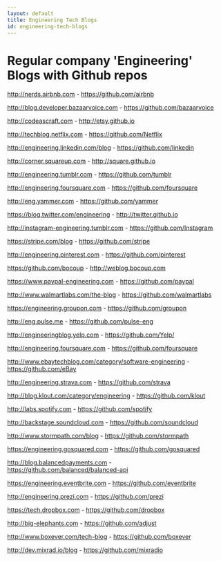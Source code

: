 ```yaml
---
layout: default
title: Engineering Tech Blogs
id: engineering-tech-blogs
---
```


# Regular company 'Engineering' Blogs with Github repos

http://nerds.airbnb.com -
https://github.com/airbnb

http://blog.developer.bazaarvoice.com -
https://github.com/bazaarvoice

http://codeascraft.com -
http://etsy.github.io

http://techblog.netflix.com -
https://github.com/Netflix

http://engineering.linkedin.com/blog -
https://github.com/linkedin

http://corner.squareup.com -
http://square.github.io

http://engineering.tumblr.com -
https://github.com/tumblr

http://engineering.foursquare.com -
https://github.com/foursquare

http://eng.yammer.com -
https://github.com/yammer

https://blog.twitter.com/engineering -
http://twitter.github.io

http://instagram-engineering.tumblr.com -
https://github.com/Instagram

https://stripe.com/blog -
https://github.com/stripe

http://engineering.pinterest.com -
https://github.com/pinterest

https://github.com/bocoup -
http://weblog.bocoup.com

https://www.paypal-engineering.com -
https://github.com/paypal

http://www.walmartlabs.com/the-blog -
https://github.com/walmartlabs

https://engineering.groupon.com -
https://github.com/groupon

http://eng.pulse.me -
https://github.com/pulse-eng

http://engineeringblog.yelp.com -
https://github.com/Yelp/

http://engineering.foursquare.com -
https://github.com/foursquare

http://www.ebaytechblog.com/category/software-engineering -
https://github.com/eBay

http://engineering.strava.com -
https://github.com/strava

http://blog.klout.com/category/engineering -
https://github.com/klout

http://labs.spotify.com -
https://github.com/spotify

http://backstage.soundcloud.com -
https://github.com/soundcloud

http://www.stormpath.com/blog -
https://github.com/stormpath

https://engineering.gosquared.com - 
https://github.com/gosquared

http://blog.balancedpayments.com -
https://github.com/balanced/balanced-api

https://engineering.eventbrite.com -
https://github.com/eventbrite

http://engineering.prezi.com -
https://github.com/prezi

https://tech.dropbox.com -
https://github.com/dropbox

http://big-elephants.com  -
https://github.com/adjust

http://www.boxever.com/tech-blog -
https://github.com/boxever

http://dev.mixrad.io/blog -
https://github.com/mixradio
